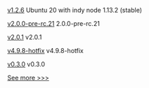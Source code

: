 
[v1.2.6](https://github.com/hyperledger/indy-node-container/releases/tag/v1.2.6) Ubuntu 20 with indy node 1.13.2 (stable)

[v2.0.0-pre-rc.21](https://github.com/hyperledger/iroha/releases/tag/v2.0.0-pre-rc.21) 2.0.0-pre-rc.21

[v2.0.1](https://github.com/hyperledger/indy-shared-gha/releases/tag/v2.0.1) v2.0.1

[v4.9.8-hotfix](https://github.com/hyperledger/web3j/releases/tag/v4.9.8-hotfix) v4.9.8-hotfix

[v0.3.0](https://github.com/hyperledger/web3j-sokt/releases/tag/v0.3.0) v0.3.0


[See more >>>](https://start-here.hyperledger.org/releases)
